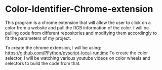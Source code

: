 # Color-Identifier-Chrome-extension

This program is a chrome extension that will allow the user to click on a color from a website and pull the RGB information of the color. 
I will be pulling code from different repositories and modifying them accordingly to fit the parameters of my project. 

To create the chrome extension, I will be using: https://github.com/PFython/pyscript-local-runtime
To create the color selector, I will be watching various youtube videos on color wheels and selectors to build the code from that. 
